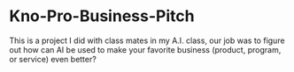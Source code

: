 # Kno-Pro-Business-Pitch
This is a project I did with class mates in my A.I. class, our job was to figure out how can AI be used to make your favorite business (product, program, or service) even better?
